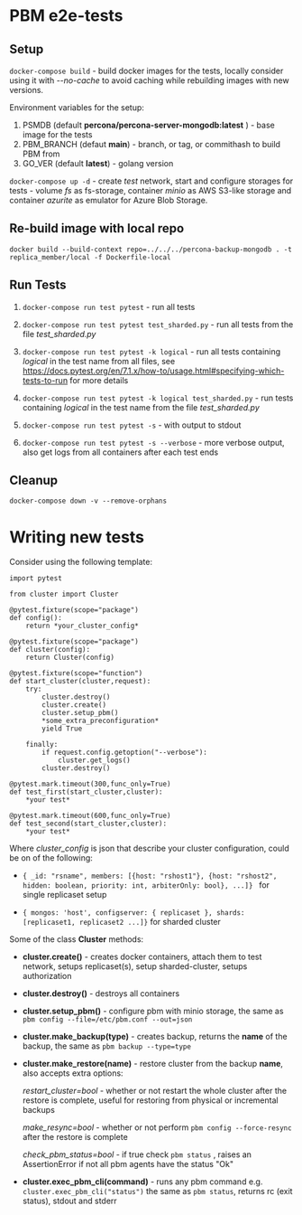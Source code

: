 # PBM e2e-tests #

## Setup ##

```docker-compose build``` - build docker images for the tests, locally consider using it with *--no-cache* to avoid caching while rebuilding images with new versions.

Environment variables for  the setup:

1) PSMDB (default **percona/percona-server-mongodb:latest** ) - base image for the tests
2) PBM_BRANCH (defaut **main**) - branch, or tag, or commithash to build PBM from
3) GO_VER (default **latest**) - golang version 

```docker-compose up -d``` - create *test* network, start and configure storages for tests  - volume *fs* as fs-storage, container *minio* as AWS S3-like storage and container *azurite* as emulator for Azure Blob Storage.

## Re-build image with local repo ##

```docker build --build-context repo=../../../percona-backup-mongodb . -t replica_member/local -f Dockerfile-local```


## Run Tests ##

1) ```docker-compose run test pytest``` - run all tests 

2) ```docker-compose run test pytest test_sharded.py``` - run all tests from the file *test_sharded.py* 

3) ```docker-compose run test pytest -k logical``` - run all tests containing *logical* in the test name from all files, see https://docs.pytest.org/en/7.1.x/how-to/usage.html#specifying-which-tests-to-run for more details

4) ```docker-compose run test pytest -k logical test_sharded.py``` - run tests containing *logical* in the test name from the file *test_sharded.py*

5) ```docker-compose run test pytest -s``` - with output to stdout

6) ```docker-compose run test pytest -s --verbose``` - more verbose output, also get logs from all containers after each test ends

## Cleanup ##

```docker-compose down -v --remove-orphans```


#
# Writing new tests #

Consider using the following template:
```
import pytest

from cluster import Cluster

@pytest.fixture(scope="package")
def config():
    return *your_cluster_config*

@pytest.fixture(scope="package")
def cluster(config):
    return Cluster(config)

@pytest.fixture(scope="function")
def start_cluster(cluster,request):
    try:
        cluster.destroy()
        cluster.create()
        cluster.setup_pbm()
        *some_extra_preconfiguration*
        yield True

    finally:
        if request.config.getoption("--verbose"):
            cluster.get_logs()
        cluster.destroy()

@pytest.mark.timeout(300,func_only=True)
def test_first(start_cluster,cluster):  
    *your test*    

@pytest.mark.timeout(600,func_only=True)
def test_second(start_cluster,cluster):  
    *your test*  
```

Where *cluster_config* is json that describe your cluster configuration, could be on of the following:

 - ```{ _id: "rsname", members: [{host: "rshost1"}, {host: "rshost2", hidden: boolean, priority: int, arbiterOnly: bool}, ...]} ``` for single replicaset setup

 - ```{ mongos: 'host', configserver: { replicaset }, shards: [replicaset1, replicaset2 ...]}``` for sharded cluster

Some of the class **Cluster** methods:

- **cluster.create()** - creates docker containers, attach them to test network, setups replicaset(s), setup sharded-cluster, setups authorization

- **cluster.destroy()** - destroys all containers

- **cluster.setup_pbm()** - configure pbm with minio storage, the same as ```pbm config --file=/etc/pbm.conf --out=json```

- **cluster.make_backup(type)** - creates backup, returns the **name** of the backup, the same as ```pbm backup --type=type``` 

- **cluster.make_restore(name)** - restore cluster from the backup **name**, also accepts extra options:

    *restart_cluster=bool* - whether or not restart the whole cluster after the restore is complete, useful for restoring from physical or incremental backups
   
    *make_resync=bool* - whether or not perform ```pbm config --force-resync``` after the restore is complete
   
    *check_pbm_status=bool* - if true check ```pbm status``` , raises an AssertionError if not all pbm agents have the status "Ok"

- **cluster.exec_pbm_cli(command)** - runs any pbm command e.g. ```cluster.exec_pbm_cli("status")``` the same as ```pbm status```, returns rc (exit status), stdout and stderr
